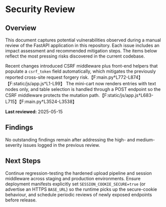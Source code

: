 # Security Review

## Overview
This document captures potential vulnerabilities observed during a manual review of the FastAPI application in this repository.
Each issue includes an impact assessment and recommended mitigation steps. The items below reflect the most pressing risks
discovered in the current codebase.

Recent changes introduced CSRF middleware plus front-end helpers that populate a `csrf_token` field automatically, which
mitigates the previously reported cross-site request forgery risk.【F:main.py†L772-L874】【F:static/js/app.js†L1-L99】
The mini-cart now renders entries with text nodes only, and table selection is handled through a POST endpoint so the
CSRF middleware protects the mutation path.【F:static/js/app.js†L683-L715】【F:main.py†L3524-L3538】

**Last reviewed:** 2025-05-15

## Findings

No outstanding findings remain after addressing the high- and medium-severity issues logged in the previous review.

## Next Steps
Continue regression-testing the hardened upload pipeline and session middleware across staging and production environments.
Ensure deployment manifests explicitly set `SESSION_COOKIE_SECURE=true` (or advertise an HTTPS `BASE_URL`) so the runtime picks
up the secure-cookie behaviour, and schedule periodic reviews of newly exposed endpoints before release.
